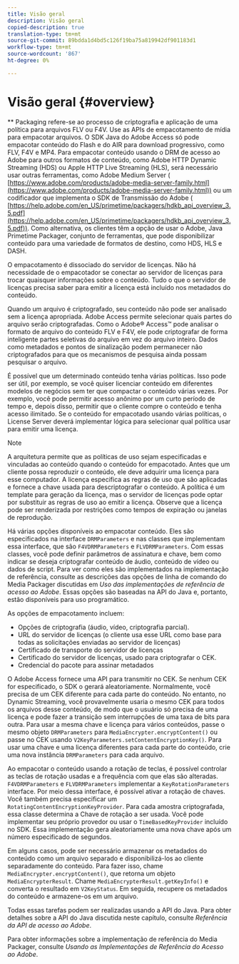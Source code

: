 ```yaml
---
title: Visão geral
description: Visão geral
copied-description: true
translation-type: tm+mt
source-git-commit: 89bdda1d4bd5c126f19ba75a819942df901183d1
workflow-type: tm+mt
source-wordcount: '867'
ht-degree: 0%

---
```



# Visão geral {#overview}

** Packaging refere-se ao processo de criptografia e aplicação de uma política para arquivos FLV ou F4V. Use as APIs de empacotamento de mídia para empacotar arquivos. O SDK Java do Adobe Access só pode empacotar conteúdo do Flash e do AIR para download progressivo, como FLV, F4V e MP4. Para empacotar conteúdo usando o DRM de acesso ao Adobe para outros formatos de conteúdo, como Adobe HTTP Dynamic Streaming (HDS) ou Apple HTTP Live Streaming (HLS), será necessário usar outras ferramentas, como Adobe Medium Server ( [https://www.adobe.com/products/adobe-media-server-family.html](https://www.adobe.com/products/adobe-media-server-family.html)) ou um codificador que implementa o SDK de Transmissão do Adobe ( [https://help.adobe.com/en_US/primetime/packagers/hdkb_api_overview_3.5.pdf](https://help.adobe.com/en_US/primetime/packagers/hdkb_api_overview_3.5.pdf)). Como alternativa, os clientes têm a opção de usar o Adobe, Java Primetime Packager, conjunto de ferramentas, que pode disponibilizar conteúdo para uma variedade de formatos de destino, como HDS, HLS e DASH.

O empacotamento é dissociado do servidor de licenças. Não há necessidade de o empacotador se conectar ao servidor de licenças para trocar quaisquer informações sobre o conteúdo. Tudo o que o servidor de licenças precisa saber para emitir a licença está incluído nos metadados do conteúdo.

Quando um arquivo é criptografado, seu conteúdo não pode ser analisado sem a licença apropriada. Adobe Access permite selecionar quais partes do arquivo serão criptografadas. Como o Adobe® Access™ pode analisar o formato de arquivo do conteúdo FLV e F4V, ele pode criptografar de forma inteligente partes seletivas do arquivo em vez do arquivo inteiro. Dados como metadados e pontos de sinalização podem permanecer não criptografados para que os mecanismos de pesquisa ainda possam pesquisar o arquivo.

É possível que um determinado conteúdo tenha várias políticas. Isso pode ser útil, por exemplo, se você quiser licenciar conteúdo em diferentes modelos de negócios sem ter que compactar o conteúdo várias vezes. Por exemplo, você pode permitir acesso anônimo por um curto período de tempo e, depois disso, permitir que o cliente compre o conteúdo e tenha acesso ilimitado. Se o conteúdo for empacotado usando várias políticas, o License Server deverá implementar lógica para selecionar qual política usar para emitir uma licença.

>[!NOTE]
>
>A arquitetura permite que as políticas de uso sejam especificadas e vinculadas ao conteúdo quando o conteúdo for empacotado. Antes que um cliente possa reproduzir o conteúdo, ele deve adquirir uma licença para esse computador. A licença especifica as regras de uso que são aplicadas e fornece a chave usada para descriptografar o conteúdo. A política é um template para geração da licença, mas o servidor de licenças pode optar por substituir as regras de uso ao emitir a licença. Observe que a licença pode ser renderizada por restrições como tempos de expiração ou janelas de reprodução.

Há várias opções disponíveis ao empacotar conteúdo. Eles são especificados na interface `DRMParameters` e nas classes que implementam essa interface, que são `F4VDRMParameters` e `FLVDRMParameters`. Com essas classes, você pode definir parâmetros de assinatura e chave, bem como indicar se deseja criptografar conteúdo de áudio, conteúdo de vídeo ou dados de script. Para ver como eles são implementados na implementação de referência, consulte as descrições das opções de linha de comando do Media Packager discutidas em *Uso das implementações de referência de acesso ao Adobe*. Essas opções são baseadas na API do Java e, portanto, estão disponíveis para uso programático.

As opções de empacotamento incluem:

* Opções de criptografia (áudio, vídeo, criptografia parcial).
* URL do servidor de licenças (o cliente usa esse URL como base para todas as solicitações enviadas ao servidor de licenças)
* Certificado de transporte do servidor de licenças
* Certificado do servidor de licenças, usado para criptografar o CEK.
* Credencial do pacote para assinar metadados

O Adobe Access fornece uma API para transmitir no CEK. Se nenhum CEK for especificado, o SDK o gerará aleatoriamente. Normalmente, você precisa de um CEK diferente para cada parte do conteúdo. No entanto, no Dynamic Streaming, você provavelmente usaria o mesmo CEK para todos os arquivos desse conteúdo, de modo que o usuário só precisa de uma licença e pode fazer a transição sem interrupções de uma taxa de bits para outra. Para usar a mesma chave e licença para vários conteúdos, passe o mesmo objeto `DRMParameters` para `MediaEncrypter.encryptContent()` ou passe no CEK usando `V2KeyParameters.setContentEncryptionKey()`. Para usar uma chave e uma licença diferentes para cada parte do conteúdo, crie uma nova instância `DRMParameters` para cada arquivo.

Ao empacotar o conteúdo usando a rotação de teclas, é possível controlar as teclas de rotação usadas e a frequência com que elas são alteradas. `F4VDRMParameters` e  `FLVDRMParameters` implementar a  `KeyRotationParameters` interface. Por meio dessa interface, é possível ativar a rotação de chaves. Você também precisa especificar um `RotatingContentEncryptionKeyProvider`. Para cada amostra criptografada, essa classe determina a Chave de rotação a ser usada. Você pode implementar seu próprio provedor ou usar o `TimeBasedKeyProvider` incluído no SDK. Essa implementação gera aleatoriamente uma nova chave após um número especificado de segundos.

Em alguns casos, pode ser necessário armazenar os metadados do conteúdo como um arquivo separado e disponibilizá-los ao cliente separadamente do conteúdo. Para fazer isso, chame `MediaEncrypter.encryptContent()`, que retorna um objeto `MediaEncrypterResult`. Chame `MediaEncrypterResult.getKeyInfo()` e converta o resultado em `V2KeyStatus`. Em seguida, recupere os metadados do conteúdo e armazene-os em um arquivo.

Todas essas tarefas podem ser realizadas usando a API do Java. Para obter detalhes sobre a API do Java discutida neste capítulo, consulte *Referência da API de acesso ao Adobe*.

Para obter informações sobre a implementação de referência do Media Packager, consulte *Usando as Implementações de Referência do Acesso ao Adobe*.
